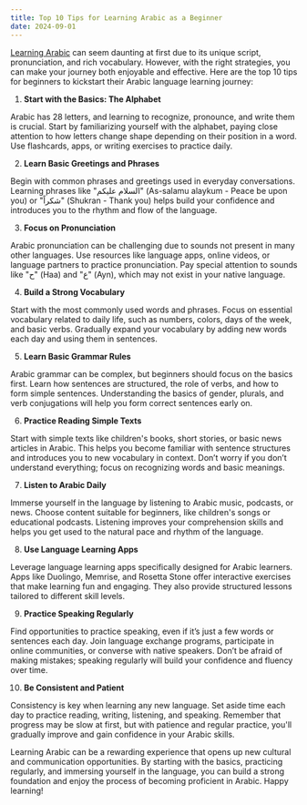 ```yaml
---
title: Top 10 Tips for Learning Arabic as a Beginner
date: 2024-09-01
---
```


[Learning Arabic](https://adc.org/facts-about-arabs-and-the-arab-world/) can seem daunting at first due to its unique script, pronunciation, and rich vocabulary. However, with the right strategies, you can make your journey both enjoyable and effective. Here are the top 10 tips for beginners to kickstart their Arabic language learning journey:

1.  **Start with the Basics: The Alphabet**

Arabic has 28 letters, and learning to recognize, pronounce, and write them is crucial. Start by familiarizing yourself with the alphabet, paying close attention to how letters change shape depending on their position in a word. Use flashcards, apps, or writing exercises to practice daily.

2.  **Learn Basic Greetings and Phrases**

Begin with common phrases and greetings used in everyday conversations. Learning phrases like "السلام عليكم" (As-salamu alaykum - Peace be upon you) or "شكراً" (Shukran - Thank you) helps build your confidence and introduces you to the rhythm and flow of the language.

3.  **Focus on Pronunciation**

Arabic pronunciation can be challenging due to sounds not present in many other languages. Use resources like language apps, online videos, or language partners to practice pronunciation. Pay special attention to sounds like "ح" (Haa) and "ع" (Ayn), which may not exist in your native language.

4.  **Build a Strong Vocabulary**

Start with the most commonly used words and phrases. Focus on essential vocabulary related to daily life, such as numbers, colors, days of the week, and basic verbs. Gradually expand your vocabulary by adding new words each day and using them in sentences.

5.  **Learn Basic Grammar Rules**

Arabic grammar can be complex, but beginners should focus on the basics first. Learn how sentences are structured, the role of verbs, and how to form simple sentences. Understanding the basics of gender, plurals, and verb conjugations will help you form correct sentences early on.

6.  **Practice Reading Simple Texts**

Start with simple texts like children's books, short stories, or basic news articles in Arabic. This helps you become familiar with sentence structures and introduces you to new vocabulary in context. Don’t worry if you don’t understand everything; focus on recognizing words and basic meanings.

7.  **Listen to Arabic Daily**

Immerse yourself in the language by listening to Arabic music, podcasts, or news. Choose content suitable for beginners, like children's songs or educational podcasts. Listening improves your comprehension skills and helps you get used to the natural pace and rhythm of the language.

8.  **Use Language Learning Apps**

Leverage language learning apps specifically designed for Arabic learners. Apps like Duolingo, Memrise, and Rosetta Stone offer interactive exercises that make learning fun and engaging. They also provide structured lessons tailored to different skill levels.

9.  **Practice Speaking Regularly**

Find opportunities to practice speaking, even if it’s just a few words or sentences each day. Join language exchange programs, participate in online communities, or converse with native speakers. Don’t be afraid of making mistakes; speaking regularly will build your confidence and fluency over time.

10. **Be Consistent and Patient**

Consistency is key when learning any new language. Set aside time each day to practice reading, writing, listening, and speaking. Remember that progress may be slow at first, but with patience and regular practice, you'll gradually improve and gain confidence in your Arabic skills.

Learning Arabic can be a rewarding experience that opens up new cultural and communication opportunities. By starting with the basics, practicing regularly, and immersing yourself in the language, you can build a strong foundation and enjoy the process of becoming proficient in Arabic. Happy learning!
